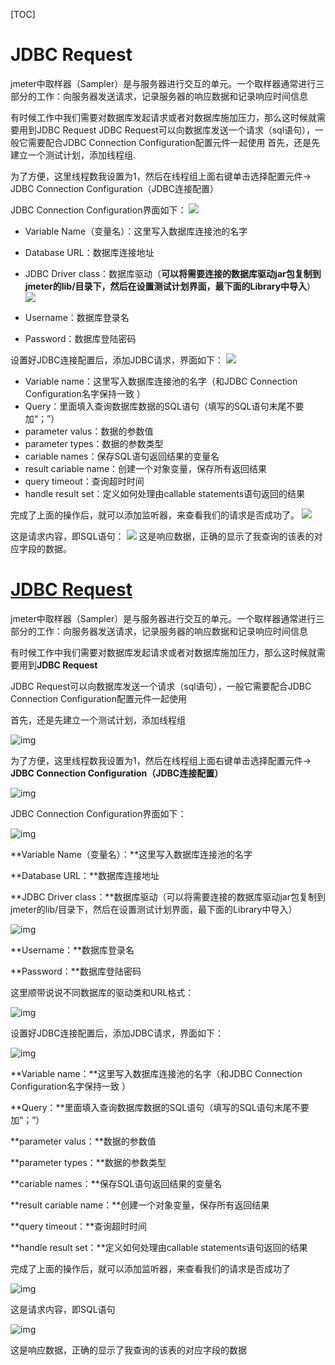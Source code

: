 [TOC]

# JDBC Request

jmeter中取样器（Sampler）是与服务器进行交互的单元。一个取样器通常进行三部分的工作：向服务器发送请求，记录服务器的响应数据和记录响应时间信息

有时候工作中我们需要对数据库发起请求或者对数据库施加压力，那么这时候就需要用到JDBC Request
JDBC Request可以向数据库发送一个请求（sql语句），一般它需要配合JDBC Connection Configuration配置元件一起使用
首先，还是先建立一个测试计划，添加线程组.

为了方便，这里线程数我设置为1，然后在线程组上面右键单击选择配置元件→ JDBC Connection Configuration（JDBC连接配置）

JDBC Connection Configuration界面如下：
![](https://images2015.cnblogs.com/blog/983980/201610/983980-20161012161853687-1752227876.png)

- Variable Name（变量名）：这里写入数据库连接池的名字
- Database URL：数据库连接地址
- JDBC Driver class：数据库驱动（**可以将需要连接的数据库驱动jar包复制到jmeter的lib/目录下，然后在设置测试计划界面，最下面的Library中导入**）
![](https://images2015.cnblogs.com/blog/983980/201610/983980-20161012162444750-1317114640.png)

- Username：数据库登录名
- Password：数据库登陆密码

设置好JDBC连接配置后，添加JDBC请求，界面如下：
![](https://images2015.cnblogs.com/blog/983980/201610/983980-20161012164257625-1606549546.png)

- Variable name：这里写入数据库连接池的名字（和JDBC Connection Configuration名字保持一致 ）
- Query：里面填入查询数据库数据的SQL语句（填写的SQL语句末尾不要加“；”）
- parameter valus：数据的参数值
- parameter types：数据的参数类型
- cariable names：保存SQL语句返回结果的变量名
- result cariable name：创建一个对象变量，保存所有返回结果
- query timeout：查询超时时间
- handle result set：定义如何处理由callable statements语句返回的结果

完成了上面的操作后，就可以添加监听器，来查看我们的请求是否成功了。
![](https://images2015.cnblogs.com/blog/983980/201610/983980-20161012170644140-12896310.png)

这是请求内容，即SQL语句：
![](https://images2015.cnblogs.com/blog/983980/201610/983980-20161012170704250-559440878.png)
这是响应数据，正确的显示了我查询的该表的对应字段的数据。

# [JDBC Request](https://www.cnblogs.com/imyalost/p/5947193.html)

jmeter中取样器（Sampler）是与服务器进行交互的单元。一个取样器通常进行三部分的工作：向服务器发送请求，记录服务器的响应数据和记录响应时间信息

有时候工作中我们需要对数据库发起请求或者对数据库施加压力，那么这时候就需要用到**JDBC Request**

JDBC Request可以向数据库发送一个请求（sql语句），一般它需要配合JDBC Connection Configuration配置元件一起使用

首先，还是先建立一个测试计划，添加线程组

![img](https://images2015.cnblogs.com/blog/983980/201610/983980-20161012152908796-540030749.png)

为了方便，这里线程数我设置为1，然后在线程组上面右键单击选择配置元件→ **JDBC Connection Configuration（JDBC连接配置）**

![img](https://images2015.cnblogs.com/blog/983980/201610/983980-20161012155343906-806209958.png)

 

JDBC Connection Configuration界面如下：

![img](https://images2015.cnblogs.com/blog/983980/201610/983980-20161012161853687-1752227876.png)

**Variable Name（变量名）：**这里写入数据库连接池的名字

**Database URL：**数据库连接地址

**JDBC Driver class：**数据库驱动（可以将需要连接的数据库驱动jar包复制到jmeter的lib/目录下，然后在设置测试计划界面，最下面的Library中导入）

![img](https://images2015.cnblogs.com/blog/983980/201610/983980-20161012162444750-1317114640.png)

**Username：**数据库登录名

**Password：**数据库登陆密码

这里顺带说说不同数据库的驱动类和URL格式：

![img](https://images2015.cnblogs.com/blog/983980/201610/983980-20161012163845984-1752650747.png)

 

设置好JDBC连接配置后，添加JDBC请求，界面如下：

![img](https://images2015.cnblogs.com/blog/983980/201610/983980-20161012164257625-1606549546.png)

**Variable name：**这里写入数据库连接池的名字（和JDBC Connection Configuration名字保持一致 ）

**Query：**里面填入查询数据库数据的SQL语句（填写的SQL语句末尾不要加“；”）

**parameter valus：**数据的参数值

**parameter types：**数据的参数类型

**cariable names：**保存SQL语句返回结果的变量名

**result cariable name：**创建一个对象变量，保存所有返回结果

**query timeout：**查询超时时间

**handle result set：**定义如何处理由callable statements语句返回的结果

 

完成了上面的操作后，就可以添加监听器，来查看我们的请求是否成功了

![img](https://images2015.cnblogs.com/blog/983980/201610/983980-20161012170644140-12896310.png)

这是请求内容，即SQL语句

![img](https://images2015.cnblogs.com/blog/983980/201610/983980-20161012170704250-559440878.png)

这是响应数据，正确的显示了我查询的该表的对应字段的数据